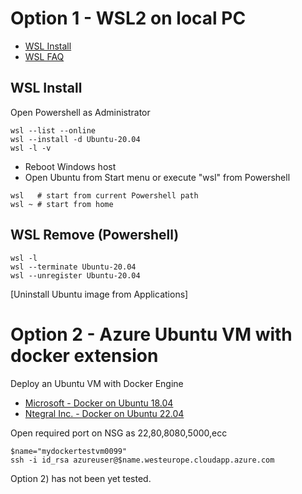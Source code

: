 # Option 1 - WSL2 on local PC

- [WSL Install](https://learn.microsoft.com/en-us/windows/wsl/install)
- [WSL FAQ](https://learn.microsoft.com/en-us/windows/wsl/faq)

## WSL Install

Open Powershell as Administrator

```
wsl --list --online
wsl --install -d Ubuntu-20.04
wsl -l -v
```

- Reboot Windows host
- Open Ubuntu from Start menu or execute "wsl" from Powershell

```
wsl   # start from current Powershell path
wsl ~ # start from home
```

## WSL Remove (Powershell)

```
wsl -l
wsl --terminate Ubuntu-20.04
wsl --unregister Ubuntu-20.04
```

[Uninstall Ubuntu image from Applications]

# Option 2 - Azure Ubuntu VM with docker extension

Deploy an Ubuntu VM with Docker Engine

- [Microsoft - Docker on Ubuntu 18.04](https://learn.microsoft.com/en-us/samples/azure/azure-quickstart-templates/docker-simple-on-ubuntu/)
- [Ntegral Inc. - Docker on Ubuntu 22.04](https://portal.azure.com/#view/Microsoft_Azure_Marketplace/MarketplaceOffersBlade/selectedMenuItemId/home/filters~/%7B%22publisherFilter%22%3A%22Ntegral%20Inc.%22%7D)

Open required port on NSG as 22,80,8080,5000,ecc

```
$name="mydockertestvm0099"
ssh -i id_rsa azureuser@$name.westeurope.cloudapp.azure.com
```

Option 2) has not been yet tested.




